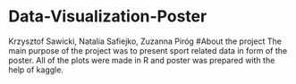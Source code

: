 # Data-Visualization-Poster
Krzysztof Sawicki, Natalia Safiejko, Zuzanna Piróg
#About the project 
The main purpose of the project was to present sport related data in form of the poster.
All of the plots were made in R and poster was prepared with the help of kaggle.
